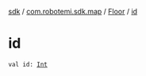 [sdk](../../index.md) / [com.robotemi.sdk.map](../index.md) / [Floor](index.md) / [id](./id.md)

# id

`val id: `[`Int`](https://kotlinlang.org/api/latest/jvm/stdlib/kotlin/-int/index.html)